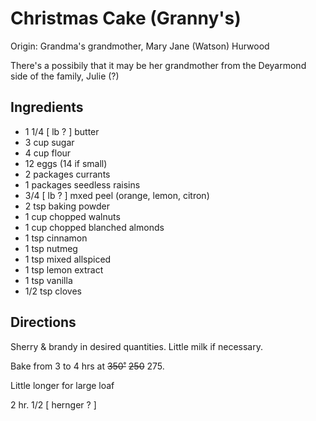 # Christmas Cake (Granny's)

Origin: Grandma's grandmother, Mary Jane (Watson) Hurwood

There's a possibily that it may be her grandmother from the Deyarmond side of the family, Julie (?)

## Ingredients

- 1 1/4 [ lb ? ] butter
- 3 cup sugar
- 4 cup flour
- 12 eggs (14 if small)
- 2 packages currants
- 1 packages seedless raisins
- 3/4 [ lb ? ] mxed peel (orange, lemon, citron)
- 2 tsp baking powder
- 1 cup chopped walnuts
- 1 cup chopped blanched almonds
- 1 tsp cinnamon
- 1 tsp nutmeg
- 1 tsp mixed allspiced
- 1 tsp lemon extract
- 1 tsp vanilla
- 1/2 tsp cloves

## Directions

Sherry & brandy in desired quantities. Little milk if necessary.

Bake from 3 to 4 hrs at ~~350˚~~ ~~250~~ 275.

Little longer for large loaf

2 hr. 1/2 [ hernger ? ]